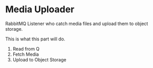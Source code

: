 # Media Uploader

RabbitMQ Listener who catch media files and upload them to object storage.

This is what this part will do.

1. Read from Q
2. Fetch Media
3. Upload to Object Storage

